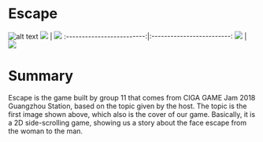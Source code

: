 # Escape
<!-- <center class="half">
    <img src="img/CG.jpg" width="500"/>
</center>
<center class="half">
    <img src="img/level_1.jpg" width="250"/><img src="img/level_2.jpg" width="250"/> 
</center>
<center class="half">
    <img src="img/level_3.jpg" width="250"/><img src="img/level_4.jpg" width="250"/> 
</center> -->

![alt text](https://github.com/RiceLiao/Game-Escape-20180707/blob/master/img/CG.jpg)
<img src="https://github.com/RiceLiao/Game-Escape-20180707/blob/master/img/level_1.jpg">   |  <img src="https://github.com/RiceLiao/Game-Escape-20180707/blob/master/img/level_2.jpg">
:-------------------------:|:-------------------------:
<img src="https://github.com/RiceLiao/Game-Escape-20180707/blob/master/img/level_3.jpg">   |  <img src="https://github.com/RiceLiao/Game-Escape-20180707/blob/master/img/level_4.jpg">

# Summary
Escape is the game built by group 11 that comes from CIGA GAME Jam 2018 Guangzhou Station, based on the topic given by the host. The topic is the first image shown above, which also is the cover of our game. Basically, it is a 2D side-scrolling game, showing us a story about the face escape from the woman to the man.